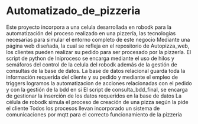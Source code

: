 # Automatizado_de_pizzeria
Este proyecto incorpora a una celula desarrollada en robodk para la automatización del proceso realizado en una pizzería, las tecnologías necesarias para simular el entorno completo de este negocio
Mediante una página web diseñada, la cual se refleja en el repositorio de Autopizza_web, los clientes pueden realizar su pedido para ser procesado  por la pizzería.
El script de python de Iniproceso se encarga mediante el uso de hilos y semáforos del control de la celula del robodk además de la gestión de consultas de la base de datos.
La base de datos relacional guarda toda la información requerida del cliente y su pedido y mediante el empleo de triggers logramos la automatizacion de acciones relacionadas con el pedido y con la gestión de la bdd en si
El script de consulta_bdd_final, se encarga de gestionar la inserción de los datos requeridos en la base de datos
La célula de robodk simula el proceso de creación de una pizza según la pide el cliente
Todos los procesos llevan incorporado un sistema de comunicaciones por mqtt para el correcto funcionamiento de la pizzería
